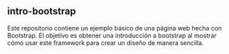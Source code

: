 ## intro-bootstrap
Este repositorio contiene un ejemplo básico de una página web hecha con Bootstrap. El objetivo es obtener una introducción a bootstrap al mostrar cómo usar este framework para crear un diseño de manera sencilla.
